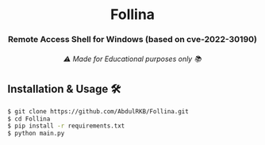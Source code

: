 <div align="center">

# Follina
### Remote Access Shell for Windows (based on cve-2022-30190)
###### ⚠️ Made for Educational purposes only 📚

</div>

## Installation & Usage 🛠️
```bash
$ git clone https://github.com/AbdulRKB/Follina.git
$ cd Follina
$ pip install -r requirements.txt
$ python main.py
